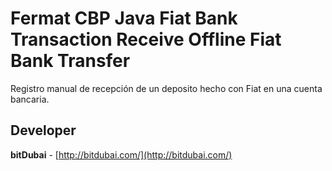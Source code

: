 # Fermat CBP Java Fiat Bank Transaction Receive Offline Fiat Bank Transfer

Registro manual de recepción de un deposito hecho con Fiat en una cuenta bancaria.

## Developer

**bitDubai** - [http://bitdubai.com/](http://bitdubai.com/)